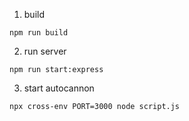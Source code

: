 1. build
```shell
npm run build
```

2. run server


```shell
npm run start:express
```

3. start autocannon

```shell
npx cross-env PORT=3000 node script.js
```
